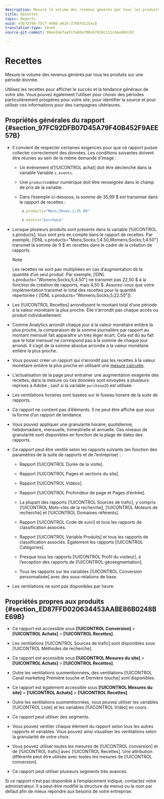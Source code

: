 ```yaml
---
description: Mesure le volume des revenus générés par tous les produits sur une période donnée.
title: Recettes
topic: Reports
uuid: e5b72798-f5c7-440d-a62d-376bfd115ac8
translation-type: tm+mt
source-git-commit: 99ee24efaa517e8da700c67818c111c4aa90dc02

---
```



# Recettes

Mesure le volume des revenus générés par tous les produits sur une période donnée.

Utilisez les recettes pour afficher le succès et la tendance généraux de votre site. Vous pouvez également l’utiliser pour choisir des périodes particulièrement prospères pour votre site, pour identifier la source et pour utiliser ces informations pour des campagnes ultérieures.

## Propriétés générales du rapport {#section_97FC92DFB07D45A79F40B452F9AEE57B}

* Il convient de respecter certaines exigences pour que ce rapport puisse collecter correctement des données. Les conditions suivantes doivent être réunies au sein de la même demande d’image :

   * Un événement d’[!UICONTROL achat] doit être déclenché dans la variable  Variable `s.events`.

   * Une `products`valeur numérique doit être renseignée dans le champ de prix de la variable .
   * Dans l’exemple ci-dessous, la somme de 35,99 $ est transmise dans le rapport de recettes :

      ```js
       s.products="Mens;Shoes;1;35.99"
      ```

      ```js
       s.events="purchase"
      ```

* Lorsque plusieurs produits sont présents dans la variable [!UICONTROL s.products], tous sont pris en compte dans le rapport de recettes. Par exemple, [!DNL s.products="Mens;Socks;1;4.50,Womens;Socks;1;4.50"] transmet la somme de 9 $ en recettes dans le cadre de la création de rapports.

   >[!NOTE]
   >
   >Les recettes ne sont pas multipliées en cas d’augmentation de la quantité d’un seul produit. Par exemple, [!DNL s.products="Womens;Socks;5;4.50"] ne transmet pas 22,50 $ à la fonction de création de rapports, mais 4,50 $. Assurez-vous que votre implémentation transmet le total des recettes pour la quantité répertoriée ( [!DNL s.products="Womens;Socks;5;22.50"]).

* Les [!UICONTROL Recettes] arrondissent le montant total d’une période à la valeur monétaire la plus proche. Elle n’arrondit pas chaque accès ou produit individuellement.
* Comme Analytics arrondit chaque jour à la valeur monétaire entière la plus proche, la comparaison de la somme journalière par rapport au montant mensuel fait apparaître un très léger écart. Cela est dû au fait que le total mensuel ne correspond pas à la somme de chaque jour arrondi. Il s’agit de la somme absolue arrondie à la valeur monétaire entière la plus proche.
* Vous pouvez créer un rapport qui n’arrondit pas les recettes à la valeur monétaire entière la plus proche en utilisant une  [mesure calculée](https://marketing.adobe.com/resources/help/fr_FR/analytics/calcmetrics/).
* L’actualisation de la page peut entraîner une augmentation exagérée des recettes, dans la mesure où ces données sont envoyées à plusieurs reprises à Adobe ; sauf si la variable `purchaseID` est utilisée.
* Les ventilations horaires sont basées sur le fuseau horaire de la suite de rapports.
* Ce rapport ne contient pas d’éléments. Il ne peut être affiché que sous la forme d’un rapport de tendance.
* Vous pouvez appliquer une granularité horaire, quotidienne, hebdomadaire, mensuelle, trimestrielle et annuelle. Ces niveaux de granularité sont disponibles en fonction de la plage de dates des rapports.
* Ce rapport peut être ventilé selon les rapports suivants (en fonction des paramètres de la suite de rapports et de l’entreprise) :

   * Rapport [!UICONTROL Durée de la visite].
   * Rapport [!UICONTROL Pages et sections du site].
   * Rapport [!UICONTROL Vidéos].
   * Rapport [!UICONTROL Profondeur de page et Pages d’entrée].
   * La plupart des rapports [!UICONTROL Sources de trafic], y compris [!UICONTROL Mots-clés de la recherche], [!UICONTROL Moteurs de recherche] et [!UICONTROL Domaines référents].

   * Rapport [!UICONTROL Code de suivi] et tous les rapports de classification associés.
   * Rapport [!UICONTROL Variable Produits] et tous les rapports de classification associés. Également les rapports [!UICONTROL Catégories].

   * Presque tous les rapports [!UICONTROL Profil du visiteur], à l’exception des rapports de [!UICONTROL géosegmentation].

   * Tous les rapports sur les variables [!UICONTROL Conversion personnalisée] avec des sous-relations de base.

* Les ventilations ne sont pas disponibles par heure.

## Propriétés propres aux produits  {#section_ED87FFD020634453AABE86B0248BE69B}

* Ce rapport est accessible sous **[!UICONTROL Conversion]** > **[!UICONTROL Achats]** > **[!UICONTROL Recettes]**.

* Les ventilations [!UICONTROL Sources de trafic] sont disponibles sous [!UICONTROL Méthodes de recherche].

* Ce rapport est accessible sous **[!UICONTROL Mesures du site]** > **[!UICONTROL Achats]** > **[!UICONTROL Recettes]**.

* Outre les ventilations susmentionnées, des ventilations [!UICONTROL Canal marketing Première touche et Dernière touche] sont disponibles.

* Ce rapport est également accessible sous **[!UICONTROL Mesures du site]** > **[!UICONTROL Achats]** > **[!UICONTROL Recettes]**.

* Outre les ventilations susmentionnées, vous pouvez utiliser les variables [!UICONTROL Liste] et les variables [!UICONTROL Vidéo] en cours.

* Ce rapport peut utiliser des segments.

* Vous pouvez ventiler chaque élément du rapport selon tous les autres rapports et variables. Vous pouvez ainsi visualiser les ventilations selon la granularité de votre choix.
* Vous pouvez utiliser toutes les mesures de [!UICONTROL conversion] et de [!UICONTROL trafic] avec [!UICONTROL Recettes]. Une attribution différente peut être utilisée avec toutes les mesures de [!UICONTROL conversion].

* Ce rapport peut utiliser plusieurs segments très avancés.

Si ce rapport n’est pas disponible à l’emplacement indiqué, contactez votre administrateur. Il a peut-être modifié la structure de menus ou le nom par défaut afin de mieux répondre aux besoins de votre entreprise.

